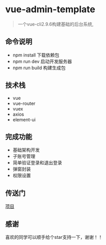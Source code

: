 # vue-admin-template

> 一个vue-cli2.9.6构建基础的后台系统,

## 命令说明

+ npm install 下载依赖包
+ npm run dev 启动开发服务器
+ npm run build 构建生成包

## 技术栈

+ vue
+ vue-router
+ vuex
+ axios
+ element-ui

## 完成功能

+ 基础架构开发
+ 子账号管理
+ 简单验证登录和退出登录
+ 弹窗封装
+ 权限设置

## 传送门
[项目](http://lktop.coding.me/project/vue-admin/dist)

## 感谢
喜欢的同学可以顺手给个star支持一下，谢谢！！
